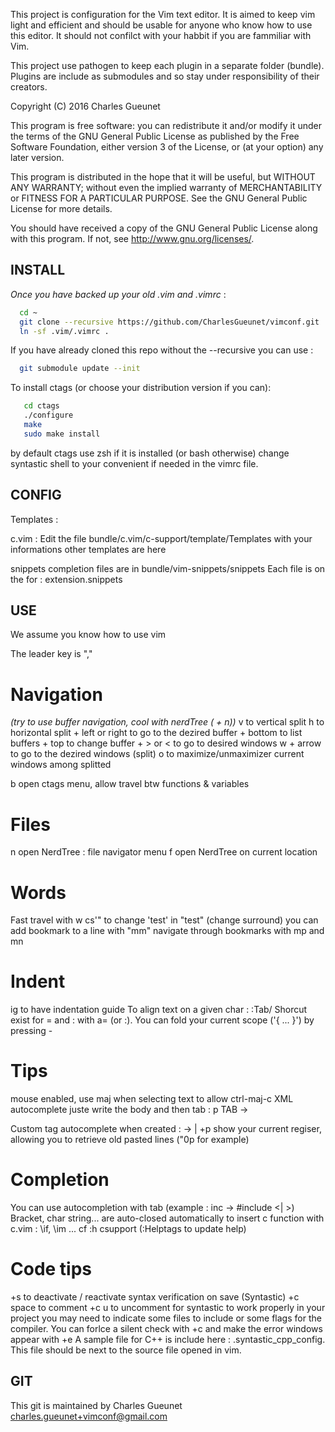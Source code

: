 
This project is configuration for the Vim text editor.
It is aimed to keep vim light and efficient and should be
usable for anyone who know how to use this editor.
It should not confilct with your habbit if you are fammiliar with Vim.

This project use pathogen to keep each plugin in a separate folder (bundle).
Plugins are include as submodules and so stay under responsibility of their creators.

Copyright (C) 2016 Charles Gueunet

This program is free software: you can redistribute it and/or modify
it under the terms of the GNU General Public License as published by
the Free Software Foundation, either version 3 of the License, or
(at your option) any later version.

This program is distributed in the hope that it will be useful,
but WITHOUT ANY WARRANTY; without even the implied warranty of
MERCHANTABILITY or FITNESS FOR A PARTICULAR PURPOSE.  See the
GNU General Public License for more details.

You should have received a copy of the GNU General Public License
along with this program.  If not, see <http://www.gnu.org/licenses/>.

INSTALL
-------

*Once you have backed up your old .vim and .vimrc* :

```bash
  cd ~
  git clone --recursive https://github.com/CharlesGueunet/vimconf.git .vim
  ln -sf .vim/.vimrc .
```

If you have already cloned this repo without the --recursive you can use :

```bash
  git submodule update --init
```

To install ctags (or choose your distribution version if you can):
```bash
   cd ctags
   ./configure
   make
   sudo make install
```
by default ctags use zsh if it is installed (or bash otherwise)
change syntastic shell to your convenient if needed in the vimrc file.


CONFIG
------

Templates :

c.vim :
  Edit the file bundle/c.vim/c-support/template/Templates with your informations
  other templates are here

snippets completion
  files are in bundle/vim-snippets/snippets
  Each file is on the for : extension.snippets

USE
---

We assume you know how to use vim

The leader key is ","

# Navigation 
  *(try to use buffer navigation, cool with nerdTree (<leader> + n))*
  <leader>v to vertical split
  <leader>h to horizontal split
  <leader> + left or right to go to the dezired buffer
  <leader> + bottom to list buffers
  <leader> + top to change buffer
  <leader> + > or < to go to desired windows
  <ctrl> w + arrow to go to the dezired windows (split)
  <leader>o to maximize/unmaximizer current windows among splitted

  <leader> b open ctags menu, allow travel btw functions & variables

# Files
  <leader> n open NerdTree : file navigator menu
  <leader> f open NerdTree on current location

# Words
  Fast travel with <leader><leader>w
  cs'" to change 'test' in "test" (change surround)
  you can add bookmark to a line with "mm"
      navigate through bookmarks with mp and mn

# Indent
  <leader>ig to have indentation guide
  To align text on a given char : :Tab/<char>
  Shorcut exist for = and : with <leader>a= (or :).
  You can fold your current scope ('{ ... }') by pressing <leader>-

# Tips
  mouse enabled, use maj when selecting text to allow ctrl-maj-c
  XML autocomplete juste write the body and then tab : p TAB -> <p></p>
     Custom tag autocomplete when created : <toto> -> <toto>| </toto>
  <leader>+p show your current regiser, allowing you to retrieve old pasted lines ("0p for example)

# Completion
  You can use autocompletion with tab (example : inc<tab> -> #include <| >)
  Bracket, char string... are auto-closed automatically
  to insert c function with c.vim : \if, \im ... cf :h csupport
  (:Helptags to update help)

# Code tips
  <leader>+s to deactivate / reactivate syntax verification on save (Syntastic)
  <leader>+c space to comment
  <leader>+c u     to uncomment
  for syntastic to work properly in your project you may need to indicate some files to include or some flags for the
  compiler.
  You can forlce a silent check with <leader>+c and make the error windows appear with <leader>+e
  A sample file for C++ is include here : .syntastic\_cpp\_config.
  This file should be next to the source file opened in vim.

GIT
---

This git is maintained by Charles Gueunet <charles.gueunet+vimconf@gmail.com>
